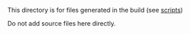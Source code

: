 This directory is for files generated in the build (see [scripts](https://github.com/code-dot-org/code-dot-org/tree/staging/apps/script))

Do not add source files here directly.
